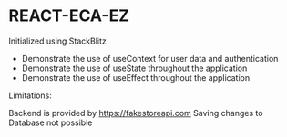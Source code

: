 # REACT-ECA-EZ

Initialized using StackBlitz

- Demonstrate the use of useContext for user data and authentication
- Demonstrate the use of useState throughout the application
- Demonstrate the use of useEffect throughout the application

Limitations:

Backend is provided by https://fakestoreapi.com
Saving changes to Database not possible
